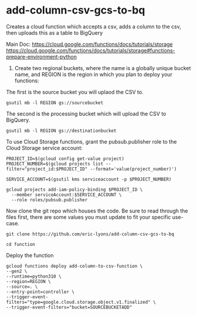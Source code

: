 # add-column-csv-gcs-to-bq
Creates a cloud function which accepts a csv, adds a column to the csv, then uploads this as a table to BigQuery

Main Doc: https://cloud.google.com/functions/docs/tutorials/storage
https://cloud.google.com/functions/docs/tutorials/storage#functions-prepare-environment-python

1. Create two regional buckets, where the name is a globally unique bucket name, and REGION is the region in which you plan to deploy your functions:

The first is the source bucket you will uplaod the CSV to.

```
gsutil mb -l REGION gs://sourcebucket
```

The second is the processing bucket which will upload the CSV to BigQuery. 

```
gsutil mb -l REGION gs://destinationbucket
```
To use Cloud Storage functions, grant the pubsub.publisher role to the Cloud Storage service account:

```
PROJECT_ID=$(gcloud config get-value project)
PROJECT_NUMBER=$(gcloud projects list --filter="project_id:$PROJECT_ID" --format='value(project_number)')

SERVICE_ACCOUNT=$(gsutil kms serviceaccount -p $PROJECT_NUMBER)

gcloud projects add-iam-policy-binding $PROJECT_ID \
  --member serviceAccount:$SERVICE_ACCOUNT \
  --role roles/pubsub.publisher
```

Now clone the git repo which houses the code. Be sure to read through the files first, there are some values you must update to fit your specific use-case.

```
git clone https://github.com/eric-lyons/add-column-csv-gcs-to-bq
```

```
cd function
```

Deploy the function

```
gcloud functions deploy add-column-to-csv-function \
--gen2 \
--runtime=python310 \
--region=REGION \
--source=. \
--entry-point=controller \
--trigger-event-filters="type=google.cloud.storage.object.v1.finalized" \
--trigger-event-filters="bucket=SOURCEBUCKETADD"

```
